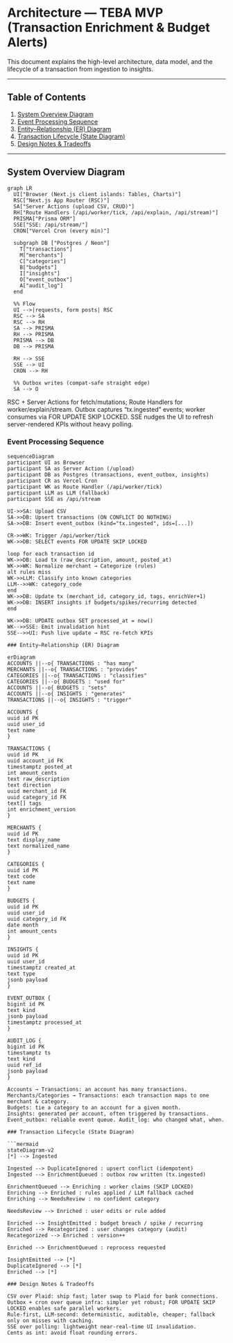 # Architecture — TEBA MVP (Transaction Enrichment & Budget Alerts)

This document explains the high-level architecture, data model, and the lifecycle of a transaction from ingestion to insights.

---

## Table of Contents

1. [System Overview Diagram](#system-overview-diagram)
2. [Event Processing Sequence](#event-processing-sequence)
3. [Entity–Relationship (ER) Diagram](#entityrelationship-er-diagram)
4. [Transaction Lifecycle (State Diagram)](#transaction-lifecycle-state-diagram)
5. [Design Notes & Tradeoffs](#design-notes--tradeoffs)

---

## System Overview Diagram

```mermaid
graph LR
  UI["Browser (Next.js client islands: Tables, Charts)"]
  RSC["Next.js App Router (RSC)"]
  SA["Server Actions (upload CSV, CRUD)"]
  RH["Route Handlers (/api/worker/tick, /api/explain, /api/stream)"]
  PRISMA["Prisma ORM"]
  SSE["SSE: /api/stream/"]
  CRON["Vercel Cron (every min)"]

  subgraph DB ["Postgres / Neon"]
    T["transactions"]
    M["merchants"]
    C["categories"]
    B["budgets"]
    I["insights"]
    O["event_outbox"]
    A["audit_log"]
  end

  %% Flow
  UI -->|requests, form posts| RSC
  RSC --> SA
  RSC --> RH
  SA --> PRISMA
  RH --> PRISMA
  PRISMA --> DB
  DB --> PRISMA

  RH --> SSE
  SSE --> UI
  CRON --> RH

  %% Outbox writes (compat-safe straight edge)
  SA --> O
```

RSC + Server Actions for fetch/mutations; Route Handlers for worker/explain/stream.
Outbox captures “tx.ingested” events; worker consumes via FOR UPDATE SKIP LOCKED.
SSE nudges the UI to refresh server-rendered KPIs without heavy polling.

### Event Processing Sequence

````mermaid
sequenceDiagram
participant UI as Browser
participant SA as Server Action (/upload)
participant DB as Postgres (transactions, event_outbox, insights)
participant CR as Vercel Cron
participant WK as Route Handler (/api/worker/tick)
participant LLM as LLM (fallback)
participant SSE as /api/stream

UI->>SA: Upload CSV
SA->>DB: Upsert transactions (ON CONFLICT DO NOTHING)
SA->>DB: Insert event_outbox (kind="tx.ingested", ids=[...])

CR->>WK: Trigger /api/worker/tick
WK->>DB: SELECT events FOR UPDATE SKIP LOCKED

loop for each transaction id
WK->>DB: Load tx (raw_description, amount, posted_at)
WK->>WK: Normalize merchant → Categorize (rules)
alt rules miss
WK->>LLM: Classify into known categories
LLM-->>WK: category_code
end
WK->>DB: Update tx (merchant_id, category_id, tags, enrichVer+1)
WK->>DB: INSERT insights if budgets/spikes/recurring detected
end

WK->>DB: UPDATE outbox SET processed_at = now()
WK-->>SSE: Emit invalidation hint
SSE-->>UI: Push live update → RSC re-fetch KPIs

### Entity–Relationship (ER) Diagram

erDiagram
ACCOUNTS ||--o{ TRANSACTIONS : "has many"
MERCHANTS ||--o{ TRANSACTIONS : "provides"
CATEGORIES ||--o{ TRANSACTIONS : "classifies"
CATEGORIES ||--o{ BUDGETS : "used for"
ACCOUNTS ||--o{ BUDGETS : "sets"
ACCOUNTS ||--o{ INSIGHTS : "generates"
TRANSACTIONS ||--o{ INSIGHTS : "trigger"

ACCOUNTS {
uuid id PK
uuid user_id
text name
}

TRANSACTIONS {
uuid id PK
uuid account_id FK
timestamptz posted_at
int amount_cents
text raw_description
text direction
uuid merchant_id FK
uuid category_id FK
text[] tags
int enrichment_version
}

MERCHANTS {
uuid id PK
text display_name
text normalized_name
}

CATEGORIES {
uuid id PK
text code
text name
}

BUDGETS {
uuid id PK
uuid user_id
uuid category_id FK
date month
int amount_cents
}

INSIGHTS {
uuid id PK
uuid user_id
timestamptz created_at
text type
jsonb payload
}

EVENT_OUTBOX {
bigint id PK
text kind
jsonb payload
timestamptz processed_at
}

AUDIT_LOG {
bigint id PK
timestamptz ts
text kind
uuid ref_id
jsonb payload
}

Accounts → Transactions: an account has many transactions.
Merchants/Categories → Transactions: each transaction maps to one merchant & category.
Budgets: tie a category to an account for a given month.
Insights: generated per account, often triggered by transactions.
Event_outbox: reliable event queue. Audit_log: who changed what, when.

### Transaction Lifecycle (State Diagram)

```mermaid
stateDiagram-v2
[*] --> Ingested

Ingested --> DuplicateIgnored : upsert conflict (idempotent)
Ingested --> EnrichmentQueued : outbox row written (tx.ingested)

EnrichmentQueued --> Enriching : worker claims (SKIP LOCKED)
Enriching --> Enriched : rules applied / LLM fallback cached
Enriching --> NeedsReview : no confident category

NeedsReview --> Enriched : user edits or rule added

Enriched --> InsightEmitted : budget breach / spike / recurring
Enriched --> Recategorized : user changes category (audit)
Recategorized --> Enriched : version++

Enriched --> EnrichmentQueued : reprocess requested

InsightEmitted --> [*]
DuplicateIgnored --> [*]
Enriched --> [*]

### Design Notes & Tradeoffs

CSV over Plaid: ship fast; later swap to Plaid for bank connections.
Outbox + cron over queue infra: simpler yet robust; FOR UPDATE SKIP LOCKED enables safe parallel workers.
Rule-first, LLM-second: deterministic, auditable, cheaper; fallback only on misses with caching.
SSE over polling: lightweight near-real-time UI invalidation.
Cents as int: avoid float rounding errors.
````
